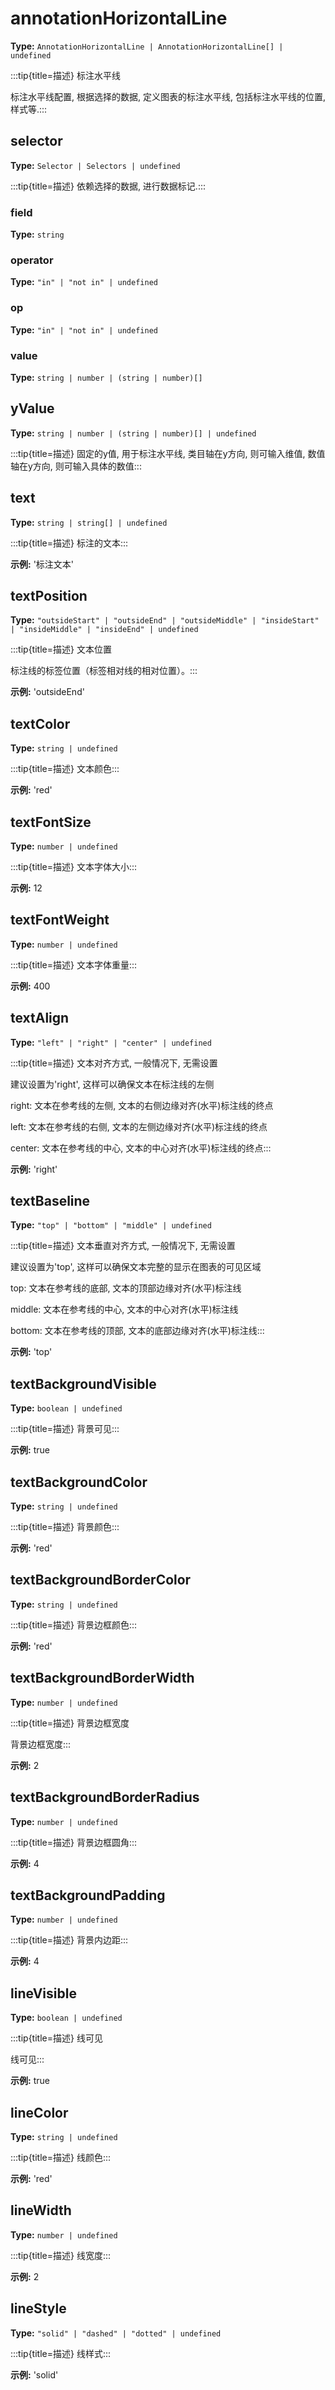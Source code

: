 # annotationHorizontalLine

**Type:** `AnnotationHorizontalLine | AnnotationHorizontalLine[] | undefined`

:::tip{title=描述}
标注水平线



标注水平线配置, 根据选择的数据, 定义图表的标注水平线, 包括标注水平线的位置, 样式等.:::


 


## selector

**Type:** `Selector | Selectors | undefined`

:::tip{title=描述}
依赖选择的数据, 进行数据标记.:::


 


### field

**Type:** `string`

### operator

**Type:** `"in" | "not in" | undefined`

### op

**Type:** `"in" | "not in" | undefined`

### value

**Type:** `string | number | (string | number)[]`

## yValue

**Type:** `string | number | (string | number)[] | undefined`

:::tip{title=描述}
固定的y值, 用于标注水平线, 类目轴在y方向, 则可输入维值, 数值轴在y方向, 则可输入具体的数值:::


 

## text

**Type:** `string | string[] | undefined`

:::tip{title=描述}
标注的文本:::


 

**示例:**
'标注文本'


 

## textPosition

**Type:** `"outsideStart" | "outsideEnd" | "outsideMiddle" | "insideStart" | "insideMiddle" | "insideEnd" | undefined`

:::tip{title=描述}
文本位置



标注线的标签位置（标签相对线的相对位置）。:::


 

**示例:**
'outsideEnd'


 

## textColor

**Type:** `string | undefined`

:::tip{title=描述}
文本颜色:::


 

**示例:**
'red'


 

## textFontSize

**Type:** `number | undefined`

:::tip{title=描述}
文本字体大小:::


 

**示例:**
12


 

## textFontWeight

**Type:** `number | undefined`

:::tip{title=描述}
文本字体重量:::


 

**示例:**
400


 

## textAlign

**Type:** `"left" | "right" | "center" | undefined`

:::tip{title=描述}
文本对齐方式, 一般情况下, 无需设置

建议设置为'right', 这样可以确保文本在标注线的左侧

right: 文本在参考线的左侧, 文本的右侧边缘对齐(水平)标注线的终点

left: 文本在参考线的右侧, 文本的左侧边缘对齐(水平)标注线的终点

center: 文本在参考线的中心, 文本的中心对齐(水平)标注线的终点:::


 

**示例:**
'right'


 

## textBaseline

**Type:** `"top" | "bottom" | "middle" | undefined`

:::tip{title=描述}
文本垂直对齐方式, 一般情况下, 无需设置

建议设置为'top', 这样可以确保文本完整的显示在图表的可见区域

top: 文本在参考线的底部, 文本的顶部边缘对齐(水平)标注线

middle: 文本在参考线的中心, 文本的中心对齐(水平)标注线

bottom: 文本在参考线的顶部, 文本的底部边缘对齐(水平)标注线:::


 

**示例:**
'top'


 

## textBackgroundVisible

**Type:** `boolean | undefined`

:::tip{title=描述}
背景可见:::


 

**示例:**
true


 

## textBackgroundColor

**Type:** `string | undefined`

:::tip{title=描述}
背景颜色:::


 

**示例:**
'red'


 

## textBackgroundBorderColor

**Type:** `string | undefined`

:::tip{title=描述}
背景边框颜色:::


 

**示例:**
'red'


 

## textBackgroundBorderWidth

**Type:** `number | undefined`

:::tip{title=描述}
背景边框宽度



背景边框宽度:::


 

**示例:**
2


 

## textBackgroundBorderRadius

**Type:** `number | undefined`

:::tip{title=描述}
背景边框圆角:::


 

**示例:**
4


 

## textBackgroundPadding

**Type:** `number | undefined`

:::tip{title=描述}
背景内边距:::


 

**示例:**
4


 

## lineVisible

**Type:** `boolean | undefined`

:::tip{title=描述}
线可见



线可见:::


 

**示例:**
true


 

## lineColor

**Type:** `string | undefined`

:::tip{title=描述}
线颜色:::


 

**示例:**
'red'


 

## lineWidth

**Type:** `number | undefined`

:::tip{title=描述}
线宽度:::


 

**示例:**
2


 

## lineStyle

**Type:** `"solid" | "dashed" | "dotted" | undefined`

:::tip{title=描述}
线样式:::


 

**示例:**
'solid'


 

